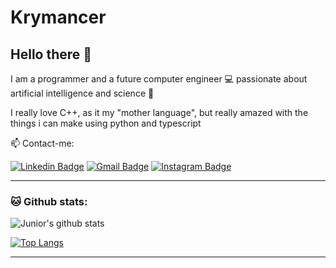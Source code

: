 # Krymancer

## Hello there 👋

I am a programmer and a future computer engineer 💻 passionate about artificial intelligence and science 🔬

I really love C++, as it my "mother language", but really amazed with the things i can make using python and typescript


📫 Contact-me:

[![Linkedin Badge](https://user-images.githubusercontent.com/37513299/87187628-dbc8c280-c2c3-11ea-9d4d-35d3df4eb011.png)](https://www.linkedin.com/in/junior-nascm/)
[![Gmail Badge](https://user-images.githubusercontent.com/37513299/87187655-e84d1b00-c2c3-11ea-81c3-01ef30767656.png)](mailto:junior.nascm@gmail.com)
[![Instagram Badge](https://user-images.githubusercontent.com/37513299/87187653-e71bee00-c2c3-11ea-83ff-5f86db00ae15.png)](https://www.instagram.com/junior.nascm/)

---
### 🐱 Github stats:
![Junior's github stats](https://github-readme-stats.vercel.app/api?username=krymancer&show_icons=true&theme=dark)

[![Top Langs](https://github-readme-stats.vercel.app/api/top-langs/?username=krymancer&layout=compact&hide=shell&theme=dark)](https://github.com/krymancer)

----
